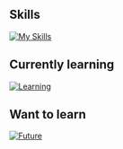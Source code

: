 ## Skills

[![My Skills](https://skillicons.dev/icons?i=c,cpp,arduino,java,js,html,nodejs,docker,grafana,mysql)](https://skillicons.dev)

## Currently learning

[![Learning](https://skillicons.dev/icons?i=py,ai,opencv,css,haskell,nginx,ps)](https://skillicons.dev)

## Want to learn

[![Future](https://skillicons.dev/icons?i=linux,ts)](https://skillicons.dev)
